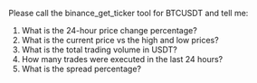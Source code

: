 Please call the binance_get_ticker tool for BTCUSDT and tell me:
1. What is the 24-hour price change percentage?
2. What is the current price vs the high and low prices?
3. What is the total trading volume in USDT?
4. How many trades were executed in the last 24 hours?
5. What is the spread percentage?
